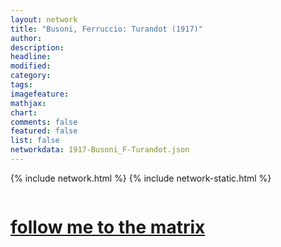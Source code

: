 ```yaml
---
layout: network
title: "Busoni, Ferruccio: Turandot (1917)"
author:
description:
headline:
modified:
category:
tags: 
imagefeature: 
mathjax: 
chart: 
comments: false
featured: false
list: false
networkdata: 1917-Busoni_F-Turandot.json
---
```

{% include network.html %}
{% include network-static.html %}
<div class="row">
  <div class="small-5 small-centered columns"><a href="/matrix145"><h1>follow me to the matrix</h1></a>
</div>
</div>

